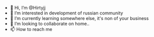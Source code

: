 - 👋 Hi, I’m @Hirtyjj
- 👀 I’m interested in development of russian community
- 🌱 I’m currently learning somewhere else, it's non of your business
- 💞️ I’m looking to collaborate on home..
- 📫 How to reach me 

<!---
Hirtyjj/Hirtyjj is a ✨ special ✨ repository because its `README.md` (this file) appears on your GitHub profile.
You can click the Preview link to take a look at your changes.
--->
